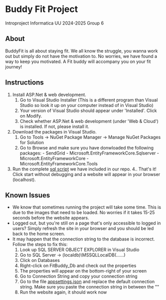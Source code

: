 # Buddy Fit Project 
Introproject Informatica UU 2024-2025
Group 6

## About

BuddyFit is all about staying fit. We all know the struggle, you wanna work out but simply do not have the motivation to. No worries, we have found a way to keep you motivated.  A Fit buddy will accompany you on your fit journey! 

## Instructions 
1. Install ASP.Net & web development.
    1) Go to Visual Studio Installer 
        (This is a different program than Visual Studio so look it up on your computer instead of in Visual Studio)
    2)  Your version of Visual Studio should appear under 'Installed'. Click on Modify.
    3) Check whether ASP.Net & web development (under 'Web & Cloud') is installed. 
            If not, please install it.
2. Download the packages in Visual Studio.
    1) Go to Tools -> NuGet Package Manager -> Manage NuGet Packages for Solution
    2) Go to Browse and make sure you have donwloaded the following packages:
            - SendGrid
            - Microsoft.EntityFrameworkCore.Sqlserver
            - Microsoft.EntityFrameworkCore
            - Microsoft.EntityFrameworkCore.Tools
3. Run the complete [sql script](https://git.science.uu.nl/jazzmex/introproject/-/tree/main/BuddyFitProject/sql?ref_type=heads) we have included in our repo.
4.. That's it! Click start without debugging and a website will appear in your browser (localhost). 

## Known Issues
- We know that sometimes running the project will take some time. This is due to the images that need to be loaded. No worries if it takes 15-25 seconds before the website appears.
- Logged out, but you're still on a page that's only accessible to logged in users? Simply refresh the site in your browser and you should be led back to the home screen.
- It may happen that the connection string to the database is incorrect. Follow the steps to fix this:
    1. Look up SQL SERVER OBJECT EXPLORER in Visual Studio 
    2. Go to SQL Server -> (localdb)\MSSQLLocalDB(......)
    3. Click on Databases
    4. Right-click on FitBuddy_Db and check out the properties
    5. The properties will appear on the bottom-right of your screen
    6. Go to Connection String and copy your connection string
    7. Go to the file [appsettings.json](https://git.science.uu.nl/jazzmex/introproject/-/blob/main/BuddyFitProject/appsettings.json) and replace the default connection string. 
        Make sure you paste the connection string in between the ""
    8. Run the website again, it should work now
